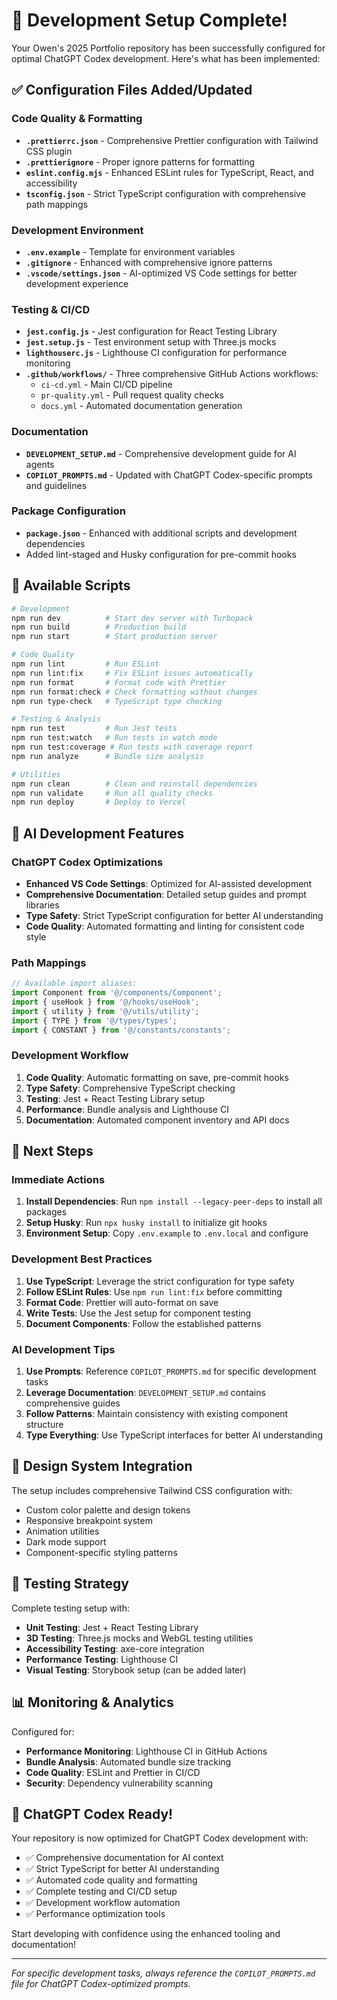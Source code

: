 # 🎉 Development Setup Complete!

Your Owen's 2025 Portfolio repository has been successfully configured for optimal ChatGPT Codex
development. Here's what has been implemented:

## ✅ Configuration Files Added/Updated

### Code Quality & Formatting

- **`.prettierrc.json`** - Comprehensive Prettier configuration with Tailwind CSS plugin
- **`.prettierignore`** - Proper ignore patterns for formatting
- **`eslint.config.mjs`** - Enhanced ESLint rules for TypeScript, React, and accessibility
- **`tsconfig.json`** - Strict TypeScript configuration with comprehensive path mappings

### Development Environment

- **`.env.example`** - Template for environment variables
- **`.gitignore`** - Enhanced with comprehensive ignore patterns
- **`.vscode/settings.json`** - AI-optimized VS Code settings for better development experience

### Testing & CI/CD

- **`jest.config.js`** - Jest configuration for React Testing Library
- **`jest.setup.js`** - Test environment setup with Three.js mocks
- **`lighthouserc.js`** - Lighthouse CI configuration for performance monitoring
- **`.github/workflows/`** - Three comprehensive GitHub Actions workflows:
  - `ci-cd.yml` - Main CI/CD pipeline
  - `pr-quality.yml` - Pull request quality checks
  - `docs.yml` - Automated documentation generation

### Documentation

- **`DEVELOPMENT_SETUP.md`** - Comprehensive development guide for AI agents
- **`COPILOT_PROMPTS.md`** - Updated with ChatGPT Codex-specific prompts and guidelines

### Package Configuration

- **`package.json`** - Enhanced with additional scripts and development dependencies
- Added lint-staged and Husky configuration for pre-commit hooks

## 🚀 Available Scripts

```bash
# Development
npm run dev          # Start dev server with Turbopack
npm run build        # Production build
npm run start        # Start production server

# Code Quality
npm run lint         # Run ESLint
npm run lint:fix     # Fix ESLint issues automatically
npm run format       # Format code with Prettier
npm run format:check # Check formatting without changes
npm run type-check   # TypeScript type checking

# Testing & Analysis
npm run test         # Run Jest tests
npm run test:watch   # Run tests in watch mode
npm run test:coverage # Run tests with coverage report
npm run analyze      # Bundle size analysis

# Utilities
npm run clean        # Clean and reinstall dependencies
npm run validate     # Run all quality checks
npm run deploy       # Deploy to Vercel
```

## 🎯 AI Development Features

### ChatGPT Codex Optimizations

- **Enhanced VS Code Settings**: Optimized for AI-assisted development
- **Comprehensive Documentation**: Detailed setup guides and prompt libraries
- **Type Safety**: Strict TypeScript configuration for better AI understanding
- **Code Quality**: Automated formatting and linting for consistent code style

### Path Mappings

```typescript
// Available import aliases:
import Component from '@/components/Component';
import { useHook } from '@/hooks/useHook';
import { utility } from '@/utils/utility';
import { TYPE } from '@/types/types';
import { CONSTANT } from '@/constants/constants';
```

### Development Workflow

1. **Code Quality**: Automatic formatting on save, pre-commit hooks
2. **Type Safety**: Comprehensive TypeScript checking
3. **Testing**: Jest + React Testing Library setup
4. **Performance**: Bundle analysis and Lighthouse CI
5. **Documentation**: Automated component inventory and API docs

## 🔧 Next Steps

### Immediate Actions

1. **Install Dependencies**: Run `npm install --legacy-peer-deps` to install all packages
2. **Setup Husky**: Run `npx husky install` to initialize git hooks
3. **Environment Setup**: Copy `.env.example` to `.env.local` and configure

### Development Best Practices

1. **Use TypeScript**: Leverage the strict configuration for type safety
2. **Follow ESLint Rules**: Use `npm run lint:fix` before committing
3. **Format Code**: Prettier will auto-format on save
4. **Write Tests**: Use the Jest setup for component testing
5. **Document Components**: Follow the established patterns

### AI Development Tips

1. **Use Prompts**: Reference `COPILOT_PROMPTS.md` for specific development tasks
2. **Leverage Documentation**: `DEVELOPMENT_SETUP.md` contains comprehensive guides
3. **Follow Patterns**: Maintain consistency with existing component structure
4. **Type Everything**: Use TypeScript interfaces for better AI understanding

## 🎨 Design System Integration

The setup includes comprehensive Tailwind CSS configuration with:

- Custom color palette and design tokens
- Responsive breakpoint system
- Animation utilities
- Dark mode support
- Component-specific styling patterns

## 🧪 Testing Strategy

Complete testing setup with:

- **Unit Testing**: Jest + React Testing Library
- **3D Testing**: Three.js mocks and WebGL testing utilities
- **Accessibility Testing**: axe-core integration
- **Performance Testing**: Lighthouse CI
- **Visual Testing**: Storybook setup (can be added later)

## 📊 Monitoring & Analytics

Configured for:

- **Performance Monitoring**: Lighthouse CI in GitHub Actions
- **Bundle Analysis**: Automated bundle size tracking
- **Code Quality**: ESLint and Prettier in CI/CD
- **Security**: Dependency vulnerability scanning

## 🎯 ChatGPT Codex Ready!

Your repository is now optimized for ChatGPT Codex development with:

- ✅ Comprehensive documentation for AI context
- ✅ Strict TypeScript for better AI understanding
- ✅ Automated code quality and formatting
- ✅ Complete testing and CI/CD setup
- ✅ Development workflow automation
- ✅ Performance optimization tools

Start developing with confidence using the enhanced tooling and documentation!

---

_For specific development tasks, always reference the `COPILOT_PROMPTS.md` file for ChatGPT
Codex-optimized prompts._
